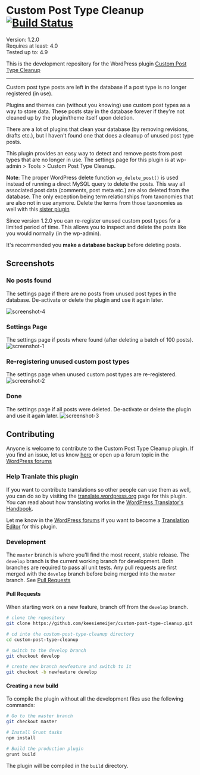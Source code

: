 # Custom Post Type Cleanup [![Build Status](https://travis-ci.org/keesiemeijer/custom-post-type-cleanup.svg?branch=master)](https://travis-ci.org/keesiemeijer/custom-post-type-cleanup) #

Version: 1.2.0  
Requires at least: 4.0  
Tested up to: 4.9  

This is the development repository for the WordPress plugin [Custom Post Type Cleanup](https://wordpress.org/plugins/custom-post-type-cleanup/)

---

Custom post type posts are left in the database if a post type is no longer registered (in use).

Plugins and themes can (without you knowing) use custom post types as a way to store data. These posts stay in the database forever if they're not cleaned up by the plugin/theme itself upon deletion.

There are a lot of plugins that clean your database (by removing revisions, drafts etc.), but I haven't found one that does a cleanup of unused post type posts. 

This plugin provides an easy way to detect and remove posts from post types that are no longer in use. The settings page for this plugin is at wp-admin > Tools > Custom Post Type Cleanup.

**Note**: The proper WordPress delete function `wp_delete_post()` is used instead of running a direct MySQL query to delete the posts. This way all associated post data (comments, post meta etc.) are also deleted from the database. The only exception being term relationships from taxonomies that are also not in use anymore. Delete the terms from those taxonomies as well with this [sister plugin](https://github.com/keesiemeijer/custom-taxonomy-cleanup)

Since version 1.2.0 you can re-register unused custom post types for a limited period of time. This allows you to inspect and delete the posts like you would normally (in the wp-admin).

It's recommended you **make a database backup** before deleting posts.

## Screenshots

### No posts found
The settings page if there are no posts from unused post types in the database. De-activate or delete the plugin and use it again later.

![screenshot-4](https://user-images.githubusercontent.com/1436618/33768783-bf490bf4-dc27-11e7-8a1f-a17322d4d4cc.png)

### Settings Page
The settings page if posts where found (after deleting a batch of 100 posts).
![screenshot-1](https://user-images.githubusercontent.com/1436618/33768773-b198f4ba-dc27-11e7-9586-d65907d8510c.png)

### Re-registering unused custom post types
The settings page when unused custom post types are re-registered.
![screenshot-2](https://user-images.githubusercontent.com/1436618/33768777-b69357bc-dc27-11e7-894d-e995d3a0038b.png)

### Done
The settings page if all posts were deleted. De-activate or delete the plugin and use it again later.
![screenshot-3](https://user-images.githubusercontent.com/1436618/33768780-badf8232-dc27-11e7-8c8b-7b4c757971b0.png)

## Contributing

Anyone is welcome to contribute to the Custom Post Type Cleanup plugin. If you find an issue, let us know [here](https://github.com/keesiemeijer/custom-post-type-cleanup/issues?state=open) or open up a forum topic in the [WordPress forums](https://wordpress.org/support/plugin/custom-post-type-cleanup)

### Help Tranlate this plugin

If you want to contribute translations so other people can use them as well, you can do so by visiting the [translate.wordpress.org](https://translate.wordpress.org/projects/wp-plugins/custom-post-type-cleanup) page for this plugin. You can read about how translating works in the [WordPress Translator's Handbook](https://make.wordpress.org/polyglots/handbook/tools/glotpress-translate-wordpress-org/).

Let me know in the [WordPress forums](https://wordpress.org/support/plugin/custom-post-type-cleanup) if you want to become a [Translation Editor](https://make.wordpress.org/polyglots/handbook/rosetta/theme-plugin-directories/#requesting-new-translation-editors) for this plugin.

### Development

The `master` branch is where you'll find the most recent, stable release.
The `develop` branch is the current working branch for development. Both branches are required to pass all unit tests. Any pull requests are first merged with the `develop` branch before being merged into the `master` branch. See [Pull Requests](#pull-requests)

#### Pull Requests
When starting work on a new feature, branch off from the `develop` branch.
```bash
# clone the repository
git clone https://github.com/keesiemeijer/custom-post-type-cleanup.git

# cd into the custom-post-type-cleanup directory
cd custom-post-type-cleanup

# switch to the develop branch
git checkout develop

# create new branch newfeature and switch to it
git checkout -b newfeature develop
```

#### Creating a new build
To compile the plugin without all the development files use the following commands:
```bash
# Go to the master branch
git checkout master

# Install Grunt tasks
npm install

# Build the production plugin
grunt build
```
The plugin will be compiled in the `build` directory.
